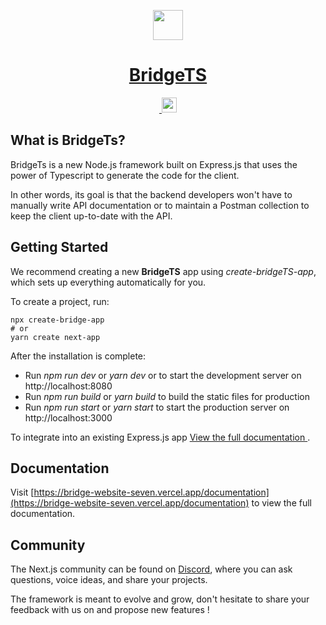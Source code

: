 <p align="center">
  <a href="https://bridgets.co">
    <img src="https://bridge-website-seven.vercel.app/logo.svg" height="48" />
    <h1 align="center">BridgeTS</h1>
  </a>
</p>

<p align="center">
  <a aria-label="License" href="">
    <img alt="" src="https://img.shields.io/npm/l/next.svg?style=for-the-badge&labelColor=000000" />
  </a>
  <a aria-label="Join the community on Discord" href="https://discord.gg/8TjNYgKuta">
    <img src="https://bridge-website-seven.vercel.app/icons/socials/discord.svg" height="24" />
  </a>
</p>

## What is BridgeTs?

BridgeTs is a new Node.js framework built on Express.js that uses the power of Typescript to generate the code for the client. 

In other words, its goal is that the backend developers won't have to manually write API documentation or to maintain a Postman collection to keep the client up-to-date with the API.

## Getting Started

We recommend creating a new **BridgeTS** app using *create-bridgeTS-app*, which sets up everything automatically for you. 

To create a project, run:

```
npx create-bridge-app
# or
yarn create next-app
```

After the installation is complete:
- Run *npm run dev* or *yarn dev* or to start the development server on http://localhost:8080
- Run *npm run build* or *yarn build* to build the static files for production
- Run *npm run start* or *yarn start* to start the production server on http://localhost:3000


To integrate into an existing Express.js app <a href=""> View the full documentation </a>.


## Documentation

Visit [https://bridge-website-seven.vercel.app/documentation](https://bridge-website-seven.vercel.app/documentation) to view the full documentation.

## Community

The Next.js community can be found on [Discord](https://discord.gg/8TjNYgKuta), where you can ask questions, voice ideas, and share your projects.

The framework is meant to evolve and grow, don't hesitate to share your feedback with us on and propose new features !
